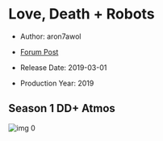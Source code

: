 # Love, Death + Robots

* Author: aron7awol

* [Forum Post](https://www.avsforum.com/threads/bass-eq-for-filtered-movies.2995212/post-57762096)

* Release Date: 2019-03-01
* Production Year: 2019

## Season 1 DD+ Atmos

![img 0](https://i.imgur.com/w6iCfuY.jpg)

